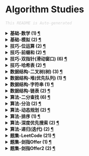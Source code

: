 Algorithm Studies
===

<font color="LightGrey"><i> `This README is Auto-generated` </i></font>

<details><summary><b> 基础-数学 (1) <a href="topics/基础-数学.md">¶</a></b></summary>

- [排列硬币 (LeetCode, No.0441, 简单, 2021-10)](topics/基础-数学.md#排列硬币-leetcode-no0441-简单-2021-10)

</details>

<details><summary><b> 基础-模拟 (2) <a href="topics/基础-模拟.md">¶</a></b></summary>

- [将数据流变为多个不相交区间 (LeetCode, No.0352, 困难, 2021-10)](topics/基础-模拟.md#将数据流变为多个不相交区间-leetcode-no0352-困难-2021-10)
- [最长回文子串 (LeetCode, No.0005, 中等, 2021-10)](topics/基础-模拟.md#最长回文子串-leetcode-no0005-中等-2021-10)

</details>

<details><summary><b> 技巧-位运算 (2) <a href="topics/技巧-位运算.md">¶</a></b></summary>

- [两数相除 (LeetCode, No.0029, 中等, 2021-10)](topics/技巧-位运算.md#两数相除-leetcode-no0029-中等-2021-10)
- [重复的DNA序列 (LeetCode, No.0187, 中等, 2021-10)](topics/技巧-位运算.md#重复的dna序列-leetcode-no0187-中等-2021-10)

</details>

<details><summary><b> 技巧-前缀和 (2) <a href="topics/技巧-前缀和.md">¶</a></b></summary>

- [路径总和3 (LeetCode, No.0437, 中等, 2021-10)](topics/技巧-前缀和.md#路径总和3-leetcode-no0437-中等-2021-10)
- [连续子数组的最大和 (剑指Offer, No.0042, 简单, 2021-10)](topics/技巧-前缀和.md#连续子数组的最大和-剑指offer-no0042-简单-2021-10)

</details>

<details><summary><b> 技巧-双指针(滑动窗口) (6) <a href="topics/技巧-双指针(滑动窗口).md">¶</a></b></summary>

- [三数之和 (LeetCode, No.0015, 中等, 2021-10)](topics/技巧-双指针(滑动窗口).md#三数之和-leetcode-no0015-中等-2021-10)
- [两数之和2(输入有序数组) (LeetCode, No.0167, 简单, 2021-10)](topics/技巧-双指针(滑动窗口).md#两数之和2输入有序数组-leetcode-no0167-简单-2021-10)
- [接雨水 (LeetCode, No.0042, 困难, 2021-10)](topics/技巧-双指针(滑动窗口).md#接雨水-leetcode-no0042-困难-2021-10)
- [最接近的三数之和 (LeetCode, No.0016, 中等, 2021-10)](topics/技巧-双指针(滑动窗口).md#最接近的三数之和-leetcode-no0016-中等-2021-10)
- [有效三角形的个数 (LeetCode, No.0611, 中等, 2021-10)](topics/技巧-双指针(滑动窗口).md#有效三角形的个数-leetcode-no0611-中等-2021-10)
- [盛最多水的容器 (LeetCode, No.0011, 中等, 2021-10)](topics/技巧-双指针(滑动窗口).md#盛最多水的容器-leetcode-no0011-中等-2021-10)

</details>

<details><summary><b> 技巧-哈希表 (2) <a href="topics/技巧-哈希表.md">¶</a></b></summary>

- [两数之和 (LeetCode, No.0001, 简单, 2021-10)](topics/技巧-哈希表.md#两数之和-leetcode-no0001-简单-2021-10)
- [重复的DNA序列 (LeetCode, No.0187, 中等, 2021-10)](topics/技巧-哈希表.md#重复的dna序列-leetcode-no0187-中等-2021-10)

</details>

<details><summary><b> 数据结构-二叉树(树) (3) <a href="topics/数据结构-二叉树(树).md">¶</a></b></summary>

- [二叉树的最大深度 (LeetCode, No.0104, 简单, 2021-10)](topics/数据结构-二叉树(树).md#二叉树的最大深度-leetcode-no0104-简单-2021-10)
- [二叉树的最小深度 (LeetCode, No.0111, 简单, 2021-10)](topics/数据结构-二叉树(树).md#二叉树的最小深度-leetcode-no0111-简单-2021-10)
- [路径总和3 (LeetCode, No.0437, 中等, 2021-10)](topics/数据结构-二叉树(树).md#路径总和3-leetcode-no0437-中等-2021-10)

</details>

<details><summary><b> 数据结构-堆(优先队列) (1) <a href="topics/数据结构-堆(优先队列).md">¶</a></b></summary>

- [数组中的第K大的数字 (剑指Offer2, No.0076, 中等, 2021-10)](topics/数据结构-堆(优先队列).md#数组中的第k大的数字-剑指offer2-no0076-中等-2021-10)

</details>

<details><summary><b> 数据结构-字符串 (1) <a href="topics/数据结构-字符串.md">¶</a></b></summary>

- [字符串中的单词数 (LeetCode, No.0434, 简单, 2021-10)](topics/数据结构-字符串.md#字符串中的单词数-leetcode-no0434-简单-2021-10)

</details>

<details><summary><b> 数据结构-链表 (2) <a href="topics/数据结构-链表.md">¶</a></b></summary>

- [两数相加 (LeetCode, No.0002, 中等, 2021-10)](topics/数据结构-链表.md#两数相加-leetcode-no0002-中等-2021-10)
- [分隔链表 (LeetCode, No.0086, 中等, 2021-10)](topics/数据结构-链表.md#分隔链表-leetcode-no0086-中等-2021-10)

</details>

<details><summary><b> 算法-二分查找 (6) <a href="topics/算法-二分查找.md">¶</a></b></summary>

- [两数相除 (LeetCode, No.0029, 中等, 2021-10)](topics/算法-二分查找.md#两数相除-leetcode-no0029-中等-2021-10)
- [将数据流变为多个不相交区间 (LeetCode, No.0352, 困难, 2021-10)](topics/算法-二分查找.md#将数据流变为多个不相交区间-leetcode-no0352-困难-2021-10)
- [山峰数组的顶部 (剑指Offer2, No.0069, 简单, 2021-10)](topics/算法-二分查找.md#山峰数组的顶部-剑指offer2-no0069-简单-2021-10)
- [排列硬币 (LeetCode, No.0441, 简单, 2021-10)](topics/算法-二分查找.md#排列硬币-leetcode-no0441-简单-2021-10)
- [搜索二维矩阵2 (LeetCode, No.0240, 中等, 2021-10)](topics/算法-二分查找.md#搜索二维矩阵2-leetcode-no0240-中等-2021-10)
- [搜索旋转排序数组 (LeetCode, No.0033, 中等, 2021-10)](topics/算法-二分查找.md#搜索旋转排序数组-leetcode-no0033-中等-2021-10)

</details>

<details><summary><b> 算法-分治 (2) <a href="topics/算法-分治.md">¶</a></b></summary>

- [数组中的第K大的数字 (剑指Offer2, No.0076, 中等, 2021-10)](topics/算法-分治.md#数组中的第k大的数字-剑指offer2-no0076-中等-2021-10)
- [连续子数组的最大和 (剑指Offer, No.0042, 简单, 2021-10)](topics/算法-分治.md#连续子数组的最大和-剑指offer-no0042-简单-2021-10)

</details>

<details><summary><b> 算法-动态规划 (2) <a href="topics/算法-动态规划.md">¶</a></b></summary>

- [最长回文子串 (LeetCode, No.0005, 中等, 2021-10)](topics/算法-动态规划.md#最长回文子串-leetcode-no0005-中等-2021-10)
- [连续子数组的最大和 (剑指Offer, No.0042, 简单, 2021-10)](topics/算法-动态规划.md#连续子数组的最大和-剑指offer-no0042-简单-2021-10)

</details>

<details><summary><b> 算法-排序 (1) <a href="topics/算法-排序.md">¶</a></b></summary>

- [数组中的第K大的数字 (剑指Offer2, No.0076, 中等, 2021-10)](topics/算法-排序.md#数组中的第k大的数字-剑指offer2-no0076-中等-2021-10)

</details>

<details><summary><b> 算法-深度优先搜索 (2) <a href="topics/算法-深度优先搜索.md">¶</a></b></summary>

- [二叉树的最小深度 (LeetCode, No.0111, 简单, 2021-10)](topics/算法-深度优先搜索.md#二叉树的最小深度-leetcode-no0111-简单-2021-10)
- [路径总和3 (LeetCode, No.0437, 中等, 2021-10)](topics/算法-深度优先搜索.md#路径总和3-leetcode-no0437-中等-2021-10)

</details>

<details><summary><b> 算法-递归(迭代) (2) <a href="topics/算法-递归(迭代).md">¶</a></b></summary>

- [二叉树的最大深度 (LeetCode, No.0104, 简单, 2021-10)](topics/算法-递归(迭代).md#二叉树的最大深度-leetcode-no0104-简单-2021-10)
- [合并两个有序链表 (LeetCode, No.0021, 简单, 2021-10)](topics/算法-递归(迭代).md#合并两个有序链表-leetcode-no0021-简单-2021-10)

</details>

<details><summary><b> 题集-LeetCode (21) <a href="topics/题集-LeetCode.md">¶</a></b></summary>

- [三数之和 (LeetCode, No.0015, 中等, 2021-10)](topics/题集-LeetCode.md#三数之和-leetcode-no0015-中等-2021-10)
- [两数之和 (LeetCode, No.0001, 简单, 2021-10)](topics/题集-LeetCode.md#两数之和-leetcode-no0001-简单-2021-10)
- [两数之和2(输入有序数组) (LeetCode, No.0167, 简单, 2021-10)](topics/题集-LeetCode.md#两数之和2输入有序数组-leetcode-no0167-简单-2021-10)
- [两数相加 (LeetCode, No.0002, 中等, 2021-10)](topics/题集-LeetCode.md#两数相加-leetcode-no0002-中等-2021-10)
- [两数相除 (LeetCode, No.0029, 中等, 2021-10)](topics/题集-LeetCode.md#两数相除-leetcode-no0029-中等-2021-10)
- [二叉树的最大深度 (LeetCode, No.0104, 简单, 2021-10)](topics/题集-LeetCode.md#二叉树的最大深度-leetcode-no0104-简单-2021-10)
- [二叉树的最小深度 (LeetCode, No.0111, 简单, 2021-10)](topics/题集-LeetCode.md#二叉树的最小深度-leetcode-no0111-简单-2021-10)
- [分隔链表 (LeetCode, No.0086, 中等, 2021-10)](topics/题集-LeetCode.md#分隔链表-leetcode-no0086-中等-2021-10)
- [合并两个有序链表 (LeetCode, No.0021, 简单, 2021-10)](topics/题集-LeetCode.md#合并两个有序链表-leetcode-no0021-简单-2021-10)
- [字符串中的单词数 (LeetCode, No.0434, 简单, 2021-10)](topics/题集-LeetCode.md#字符串中的单词数-leetcode-no0434-简单-2021-10)
- [将数据流变为多个不相交区间 (LeetCode, No.0352, 困难, 2021-10)](topics/题集-LeetCode.md#将数据流变为多个不相交区间-leetcode-no0352-困难-2021-10)
- [排列硬币 (LeetCode, No.0441, 简单, 2021-10)](topics/题集-LeetCode.md#排列硬币-leetcode-no0441-简单-2021-10)
- [接雨水 (LeetCode, No.0042, 困难, 2021-10)](topics/题集-LeetCode.md#接雨水-leetcode-no0042-困难-2021-10)
- [搜索二维矩阵2 (LeetCode, No.0240, 中等, 2021-10)](topics/题集-LeetCode.md#搜索二维矩阵2-leetcode-no0240-中等-2021-10)
- [搜索旋转排序数组 (LeetCode, No.0033, 中等, 2021-10)](topics/题集-LeetCode.md#搜索旋转排序数组-leetcode-no0033-中等-2021-10)
- [最接近的三数之和 (LeetCode, No.0016, 中等, 2021-10)](topics/题集-LeetCode.md#最接近的三数之和-leetcode-no0016-中等-2021-10)
- [最长回文子串 (LeetCode, No.0005, 中等, 2021-10)](topics/题集-LeetCode.md#最长回文子串-leetcode-no0005-中等-2021-10)
- [有效三角形的个数 (LeetCode, No.0611, 中等, 2021-10)](topics/题集-LeetCode.md#有效三角形的个数-leetcode-no0611-中等-2021-10)
- [盛最多水的容器 (LeetCode, No.0011, 中等, 2021-10)](topics/题集-LeetCode.md#盛最多水的容器-leetcode-no0011-中等-2021-10)
- [路径总和3 (LeetCode, No.0437, 中等, 2021-10)](topics/题集-LeetCode.md#路径总和3-leetcode-no0437-中等-2021-10)
- [重复的DNA序列 (LeetCode, No.0187, 中等, 2021-10)](topics/题集-LeetCode.md#重复的dna序列-leetcode-no0187-中等-2021-10)

</details>

<details><summary><b> 题集-剑指Offer (1) <a href="topics/题集-剑指Offer.md">¶</a></b></summary>

- [连续子数组的最大和 (剑指Offer, No.0042, 简单, 2021-10)](topics/题集-剑指Offer.md#连续子数组的最大和-剑指offer-no0042-简单-2021-10)

</details>

<details><summary><b> 题集-剑指Offer2 (2) <a href="topics/题集-剑指Offer2.md">¶</a></b></summary>

- [山峰数组的顶部 (剑指Offer2, No.0069, 简单, 2021-10)](topics/题集-剑指Offer2.md#山峰数组的顶部-剑指offer2-no0069-简单-2021-10)
- [数组中的第K大的数字 (剑指Offer2, No.0076, 中等, 2021-10)](topics/题集-剑指Offer2.md#数组中的第k大的数字-剑指offer2-no0076-中等-2021-10)

</details>
